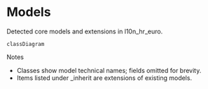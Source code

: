 # Models

Detected core models and extensions in l10n_hr_euro.

```mermaid
classDiagram
```

Notes
- Classes show model technical names; fields omitted for brevity.
- Items listed under _inherit are extensions of existing models.
